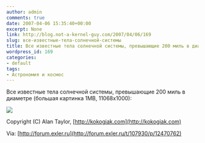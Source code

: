 ```yaml
---
author: admin
comments: true
date: 2007-04-06 15:35:40+00:00
excerpt: None
link: http://blog.not-a-kernel-guy.com/2007/04/06/169
slug: все-известные-тела-солнечной-системы
title: Все известные тела солнечной системы, превышающие 200 миль в диаметре.
wordpress_id: 169
categories:
- default
tags:
- Астрономия и космос
---
```


Все известные тела солнечной системы, превышающие 200 миль в диаметре (большая картинка 1MB, 11068х1000):



[![](http://blog.not-a-kernel-guy.com/wp-content/uploads/2007/04/solarsystembodies.thumbnail.jpg)](http://kokogiak.com/solarsystembodieslargerthan200miles.html)




Copyright (C) Alan Taylor, [http://kokogiak.com](http://kokogiak.com)



Via: [http://forum.exler.ru](http://forum.exler.ru/t/107930/p/12470762)
